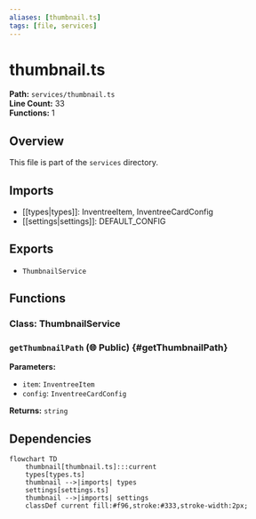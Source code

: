 ```yaml
---
aliases: [thumbnail.ts]
tags: [file, services]
---
```


# thumbnail.ts

**Path:** `services/thumbnail.ts`  
**Line Count:** 33  
**Functions:** 1  

## Overview

This file is part of the `services` directory.

## Imports

- [[types|types]]: InventreeItem, InventreeCardConfig
- [[settings|settings]]: DEFAULT_CONFIG

## Exports

- `ThumbnailService`

## Functions

### Class: ThumbnailService

### `getThumbnailPath` (🌐 Public) {#getThumbnailPath}

**Parameters:**

- `item`: `InventreeItem`
- `config`: `InventreeCardConfig`

**Returns:** `string`

## Dependencies

```mermaid
flowchart TD
    thumbnail[thumbnail.ts]:::current
    types[types.ts]
    thumbnail -->|imports| types
    settings[settings.ts]
    thumbnail -->|imports| settings
    classDef current fill:#f96,stroke:#333,stroke-width:2px;
```


